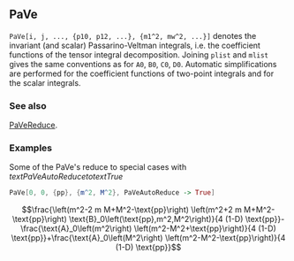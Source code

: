 ## PaVe

`PaVe[i, j, ..., {p10, p12, ...}, {m1^2, mw^2, ...}]` denotes the invariant (and scalar) Passarino-Veltman integrals, i.e. the coefficient functions of the tensor integral decomposition. Joining `plist` and `mlist` gives the same conventions as for `A0`, `B0`, `C0`, `D0`. Automatic simplifications are performed for the coefficient functions of two-point integrals and for the scalar integrals.

### See also

[PaVeReduce](PaVeReduce).

### Examples

Some of the PaVe's reduce to special cases with $text{PaVeAutoReduce}to text{True}$

```mathematica
PaVe[0, 0, {pp}, {m^2, M^2}, PaVeAutoReduce -> True]
```

$$\frac{\left(m^2-2 m M+M^2-\text{pp}\right) \left(m^2+2 m M+M^2-\text{pp}\right) \text{B}_0\left(\text{pp},m^2,M^2\right)}{4 (1-D) \text{pp}}-\frac{\text{A}_0\left(m^2\right) \left(m^2-M^2+\text{pp}\right)}{4 (1-D) \text{pp}}+\frac{\text{A}_0\left(M^2\right) \left(m^2-M^2-\text{pp}\right)}{4 (1-D) \text{pp}}$$